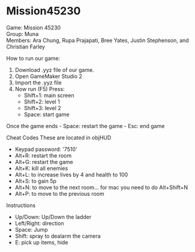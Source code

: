 # Mission45230
Game: Mission 45230
<br>Group: Muna
<br>Members: Ara Chung, Rupa Prajapati, Bree Yates, 
Justin Stephenson, and Christian Farley

How to run our game:
1. Download .yyz file of our game.
2. Open GameMaker Studio 2
3. Import the .yyz file
5. Now run (F5)
Press:
    - Shift+1: main screen
    - Shift+2: level 1
    - Shift+3: level 2
    - Space: start game

Once the game ends
    - Space: restart the game
    - Esc: end game

Cheat Codes These are located in objHUD
- Keypad password: '7510'
- Alt+R: restart the room
- Alt+G: restart the game
- Alt+K: kill all enemies
- Alt+L: to increase lives by 4 and health to 100
- Alt+S: to gain 5p
- Alt+N: to move to the next room... for mac you need to do Alt+Shift+N
- Alt+P: to move to the previous room

Instructions
- Up/Down: Up/Down the ladder
- Left/Right: direction
- Space: Jump
- Shift: spray to dealarm the camera
- E: pick up items, hide
 

